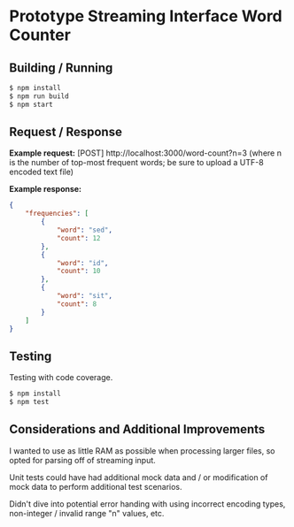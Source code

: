 # Prototype Streaming Interface Word Counter

## Building / Running

```bash
$ npm install
$ npm run build
$ npm start
```

## Request / Response

**Example request:** [POST] http://localhost:3000/word-count?n=3 (where n is the number of top-most frequent words; be sure to upload a UTF-8 encoded text file)  

**Example response:**  
```JSON
{
    "frequencies": [
        {
            "word": "sed",
            "count": 12
        },
        {
            "word": "id",
            "count": 10
        },
        {
            "word": "sit",
            "count": 8
        }
    ]
}
```

## Testing

Testing with code coverage.

```bash
$ npm install
$ npm test
```

## Considerations and Additional Improvements

I wanted to use as little RAM as possible when processing larger files, so opted for parsing off of streaming input.  

Unit tests could have had additional mock data and / or modification of mock data to perform additional test scenarios.  

Didn't dive into potential error handing with using incorrect encoding types, non-integer / invalid range "n" values, etc.  